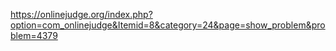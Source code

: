 https://onlinejudge.org/index.php?option=com_onlinejudge&Itemid=8&category=24&page=show_problem&problem=4379
